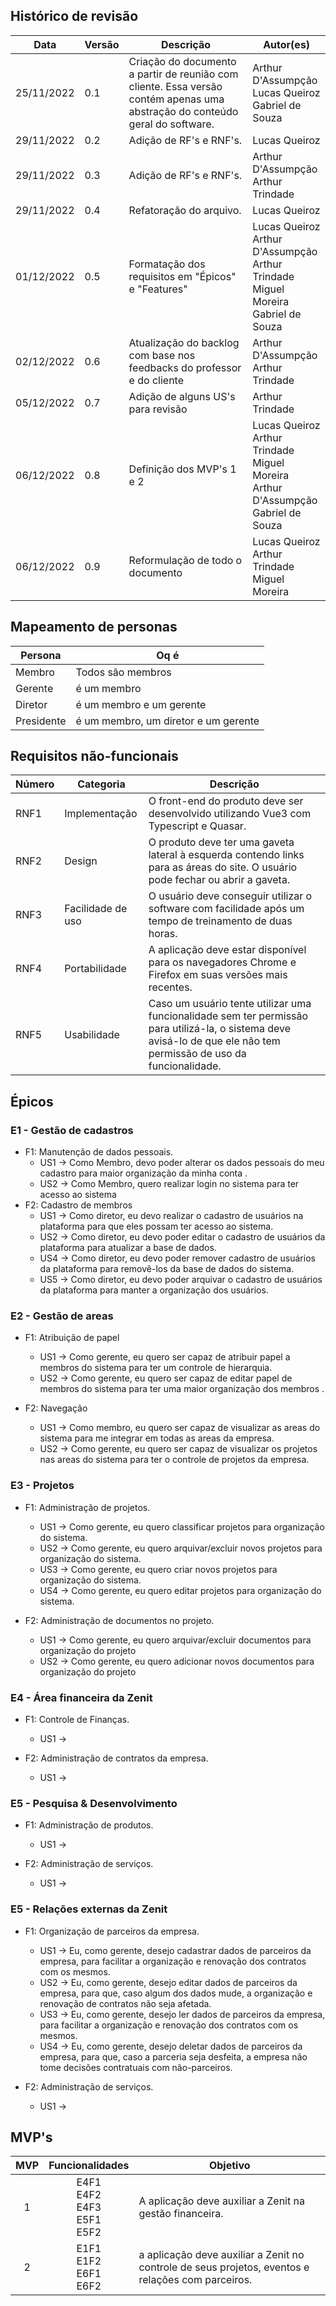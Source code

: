 ## Histórico de revisão

| Data       | Versão | Descrição | Autor(es) |
| ---------- | ------ | --------- | --------  |
| 25/11/2022 | 0.1 | Criação do documento a partir de reunião com cliente. Essa versão contém apenas uma abstração do conteúdo geral do software. | Arthur D'Assumpção<br>Lucas Queiroz<br>Gabriel de Souza |
| 29/11/2022 | 0.2 | Adição de RF's e RNF's. | Lucas Queiroz |
| 29/11/2022 | 0.3 | Adição de RF's e RNF's. | Arthur D'Assumpção<br>Arthur Trindade |
| 29/11/2022 | 0.4 | Refatoração do arquivo. | Lucas Queiroz |
| 01/12/2022 | 0.5 | Formatação dos requisitos em "Épicos" e "Features" | Lucas Queiroz<br>Arthur D'Assumpção<br>Arthur Trindade<br>Miguel Moreira<br>Gabriel de Souza |
| 02/12/2022 | 0.6 | Atualização do backlog com base nos feedbacks do professor e do cliente | Arthur D'Assumpção<br>Arthur Trindade |
| 05/12/2022 | 0.7 | Adição de alguns US's para revisão | Arthur Trindade |
| 06/12/2022 | 0.8 | Definição dos MVP's 1 e 2 | Lucas Queiroz<br>Arthur Trindade<br>Miguel Moreira<br>Arthur D'Assumpção<br>Gabriel de Souza |
| 06/12/2022 | 0.9 | Reformulação de todo o documento | Lucas Queiroz<br>Arthur Trindade<br>Miguel Moreira |

## Mapeamento de personas

| Persona      | Oq é |
| ---------- | ------ |
| Membro | Todos são membros |
| Gerente | é um membro|
| Diretor | é um membro e um gerente|
| Presidente | é um membro, um diretor e um gerente|

## Requisitos não-funcionais

| Número | Categoria         | Descrição                                                    |
| ------ | ----------------- | ------------------------------------------------------------ |
| RNF1   | Implementação     | O front-end do produto deve ser desenvolvido utilizando Vue3 com Typescript e Quasar. |
| RNF2   | Design            | O produto deve ter uma gaveta lateral à esquerda contendo links para as áreas do site. O usuário pode fechar ou abrir a gaveta. |
| RNF3   | Facilidade de uso | O usuário deve conseguir utilizar o software com facilidade após um tempo de treinamento de duas horas. |
| RNF4   | Portabilidade     | A aplicação deve estar disponível para os navegadores Chrome e Firefox em suas versões mais recentes. |
| RNF5   | Usabilidade       | Caso um usuário tente utilizar uma funcionalidade sem ter permissão para utilizá-la, o sistema deve avisá-lo de que ele não tem permissão de uso da funcionalidade. |

## Épicos

### E1 - Gestão de cadastros
- F1: Manutenção de dados pessoais.
    - US1 -> Como Membro, devo poder alterar os dados pessoais do meu cadastro para maior organização da minha conta .
    - US2 -> Como Membro, quero realizar login no sistema para ter acesso ao sistema
- F2: Cadastro de membros
    - US1 -> Como diretor, eu devo realizar o cadastro de usuários na plataforma para que eles possam ter acesso ao sistema.
    - US2 -> Como diretor, eu devo poder editar o cadastro de usuários da plataforma para atualizar a base de dados.
    - US4 -> Como diretor, eu devo poder remover cadastro de usuários da plataforma para removê-los da base de dados do sistema.
    - US5 -> Como diretor, eu devo poder arquivar o cadastro de usuários da plataforma para manter a organização dos usuários.

### E2 - Gestão de areas

- F1: Atribuição de papel
    - US1 -> Como gerente, eu quero ser capaz de atribuir papel a membros do sistema para ter um controle de hierarquia.
    - US2 -> Como gerente, eu quero ser capaz de editar papel de membros do sistema para ter uma maior organização dos membros .

- F2: Navegação
    - US1 -> Como membro, eu quero ser capaz de visualizar as areas do sistema para me integrar em todas as areas da empresa.
    - US2 -> Como gerente, eu quero ser capaz de visualizar os projetos nas areas do sistema para ter o controle de projetos da empresa.

### E3 - Projetos

- F1: Administração de projetos.
    - US1 -> Como gerente, eu quero classificar projetos para organização do sistema.
    - US2 -> Como gerente, eu quero arquivar/excluir novos projetos para organização do sistema.
    - US3 -> Como gerente, eu quero criar novos projetos para organização do sistema.
    - US4 -> Como gerente, eu quero editar projetos para organização do sistema.

- F2: Administração de documentos no projeto.
    - US1 -> Como gerente, eu quero arquivar/excluir documentos para organização do projeto
    - US2 -> Como gerente, eu quero adicionar novos documentos para organização do projeto

### E4 - Área financeira da Zenit

- F1: Controle de Finanças.
    - US1 -> 
    
- F2: Administração de contratos da empresa.
    - US1 -> 

### E5 - Pesquisa & Desenvolvimento

- F1: Administração de produtos.
    - US1 -> 
    
- F2: Administração de serviços.
    - US1 -> 

### E5 - Relações externas da Zenit

- F1: Organização de parceiros da empresa.
    - US1 -> Eu, como gerente, desejo cadastrar dados de parceiros da empresa, para facilitar a organização e renovação dos contratos com os mesmos.
    - US2 -> Eu, como gerente, desejo editar dados de parceiros da empresa, para que, caso algum dos dados mude, a organização e renovação de contratos não seja afetada.
    - US3 -> Eu, como gerente, desejo ler dados de parceiros da empresa, para facilitar a organização e renovação dos contratos com os mesmos.
    - US4 -> Eu, como gerente, desejo deletar dados de parceiros da empresa, para que, caso a parceria seja desfeita, a empresa não tome decisões contratuais com não-parceiros.
    
- F2: Administração de serviços.
    - US1 ->

## MVP's

| MVP | Funcionalidades | Objetivo |
| :---: | :--------------------------: | -------- |
| 1 | E4F1<br>E4F2<br>E4F3<br>E5F1<br>E5F2 | A aplicação deve auxiliar a Zenit na gestão financeira. |
| 2 | E1F1<br> E1F2<br>E6F1<br>E6F2 | a aplicação deve auxiliar a Zenit no controle de seus projetos, eventos e relações com parceiros. |